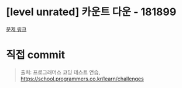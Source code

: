 # [level unrated] 카운트 다운 - 181899

[문제 링크](https://school.programmers.co.kr/learn/courses/30/lessons/181899)

# 직접 commit

> 출처: 프로그래머스 코딩 테스트 연습, https://school.programmers.co.kr/learn/challenges
